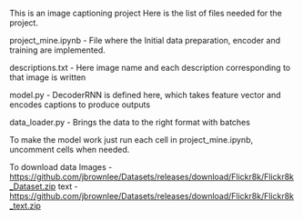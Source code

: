This is an image captioning project 
Here is the list of files needed for the project.

project_mine.ipynb - File where the Initial data preparation, encoder and training are implemented.

descriptions.txt - Here image name and each description corresponding to that image is written

model.py - DecoderRNN is defined here, which takes feature vector and encodes captions to produce outputs

data_loader.py - Brings the data to the right format with batches

To make the model work just run each cell in project_mine.ipynb, uncomment cells when needed.


To download data 
Images - https://github.com/jbrownlee/Datasets/releases/download/Flickr8k/Flickr8k_Dataset.zip
text - https://github.com/jbrownlee/Datasets/releases/download/Flickr8k/Flickr8k_text.zip
